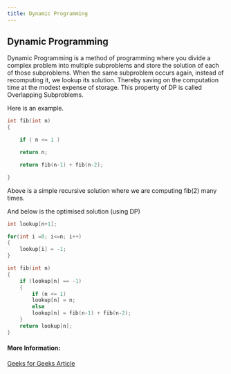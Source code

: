```yaml
---
title: Dynamic Programming
---
```

## Dynamic Programming

Dynamic Programming is a method of programming where you divide a complex problem into multiple subproblems and store the solution of each of those subproblems. When the same subproblem occurs again, instead of recomputing it, we lookup its solution. Thereby saving on the computation time at the modest expense of storage. This  property of DP is called Overlapping Subproblems.

Here is an example.

```c++
int fib(int n)
{

    if ( n <= 1 )

    return n;

    return fib(n-1) + fib(n-2);

}
```

Above is a simple recursive solution where we are computing fib(2) many times.

And below is the optimised solution (using DP)


```c++
int lookup[n+1];

for(int i =0; i<=n; i++)
{    
    lookup[i] = -1;
}

int fib(int n)
{
    if (lookup[n] == -1)
    {
        if (n <= 1)
        lookup[n] = n;
        else
        lookup[n] = fib(n-1) + fib(n-2);
    }
    return lookup[n];
}
```

#### More Information:
<a href='http://www.geeksforgeeks.org/dynamic-programming-set-1/' target='_blank' rel='nofollow'>Geeks for Geeks Article</a>
